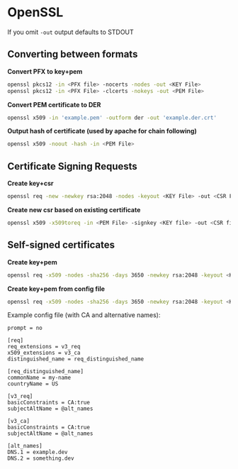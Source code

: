 OpenSSL
=======
If you omit `-out` output defaults to STDOUT

Converting between formats
--------------------------

**Convert PFX to key+pem**
```sh
openssl pkcs12 -in <PFX file> -nocerts -nodes -out <KEY File>
openssl pkcs12 -in <PFX File> -clcerts -nokeys -out <PEM File>
```

**Convert PEM certificate to DER**
```sh
openssl x509 -in 'example.pem' -outform der -out 'example.der.crt'
```

**Output hash of certificate (used by apache for chain following)**
```sh
openssl x509 -noout -hash -in <PEM File>
```

Certificate Signing Requests
----------------------------

**Create key+csr**
```sh
openssl req -new -newkey rsa:2048 -nodes -keyout <KEY File> -out <CSR File> -subj '/CN=<DOMAIN>/C=<COUNTRY>'
```

**Create new csr based on existing certificate**
```sh
openssl x509 -x509toreq -in <PEM File> -signkey <KEY file> -out <CSR file>
```

Self-signed certificates
------------------------

**Create key+pem**
```sh
openssl req -x509 -nodes -sha256 -days 3650 -newkey rsa:2048 -keyout <KEY File> -out <PEM File> -subj '/CN=<DOMAIN>/C=<COUNTRY>'
```

**Create key+pem from config file**
```sh
openssl req -x509 -nodes -sha256 -days 3650 -newkey rsa:2048 -keyout <KEY FILE> -out <PEM FILE> -config <CONFIG FILE>
```

Example config file (with CA and alternative names):
```
prompt = no

[req]
req_extensions = v3_req
x509_extensions	= v3_ca
distinguished_name = req_distinguished_name

[req_distinguished_name]
commonName = my-name
countryName = US

[v3_req]
basicConstraints = CA:true
subjectAltName = @alt_names

[v3_ca]
basicConstraints = CA:true
subjectAltName = @alt_names

[alt_names]
DNS.1 = example.dev
DNS.2 = something.dev
```
